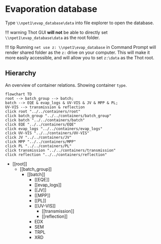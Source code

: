 # Evaporation database
Type `\\npet1\evap_database\data` into file explorer to open the database.  

!!! warning
    Thot GUI **will not** be able to directly set `\\npet1\evap_database\data` as the root folder.

!!! tip
    Running `net use z: \\npet1\evap_database` in Command Prompt will render shared folder as the `z:` drive on your computer. This will make it more easily accessible, and will allow you to set `z:\data` as the Thot root.

## Hierarchy
An overview of container relations. Showing container `type`.  

``` mermaid
flowchart TD
root --> batch_group --> batch;
batch --> EQE & evap_logs & UV-VIS & JV & MPP & PL;
UV-VIS --> transmission & reflection
click root "../../containers/root"
click batch_group "../../containers/batch_group"
click batch "../../containers/batch"
click EQE "../../containers/EQE"
click evap_logs "../../containers/evap_logs"
click UV-VIS "../../containers/UV-VIS"
click JV "../../containers/JV"
click MPP "../../containers/MPP"
click PL "../../containers/PL"
click transmission "../../containers/transmission"
click reflection "../../containers/reflection"
```

- [[root]]
	- [[batch_group]]
		- [[batch]]
			- [[EQE]]
			- [[evap_logs]]
			- [[JV]]
			- [[MPP]]
			- [[PL]]
			- [[UV-VIS]]
				- [[transmission]]
				- [[reflection]]
			- EDX
			- SEM
			- TRPL
			- XRD

